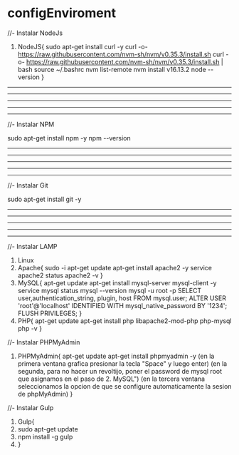 # configEnviroment
//- Instalar NodeJs
1. NodeJS{
	sudo apt-get install curl -y
	curl -o- https://raw.githubusercontent.com/nvm-sh/nvm/v0.35.3/install.sh
	curl -o- https://raw.githubusercontent.com/nvm-sh/nvm/v0.35.3/install.sh | bash
	source ~/.bashrc
	nvm list-remote
	nvm install v16.13.2
	node --version
}

--------------------
--------------------
--------------------
--------------------
--------------------

//- Instalar NPM

sudo apt-get install npm -y
npm --version

--------------------
--------------------
--------------------
--------------------
--------------------

//- Instalar Git

sudo apt-get install git -y

--------------------
--------------------
--------------------
--------------------
--------------------

//- Instalar LAMP

1. Linux
2. Apache{
	sudo -i
	apt-get update
	apt-get install apache2 -y
	service apache2 status
	apache2 -v
}
3. MySQL{
	apt-get update
	apt-get install mysql-server mysql-client -y
	service mysql status
	mysql --version
	mysql -u root -p
	SELECT user,authentication_string, plugin, host FROM mysql.user;
	ALTER USER  'root'@'localhost' IDENTIFIED WITH mysql_native_password BY '1234';
	FLUSH PRIVILEGES;
}
4. PHP{
	apt-get update
	apt-get install php libapache2-mod-php php-mysql
	php -v
}

//- Instalar PHPMyAdmin

1. PHPMyAdmin{
	apt-get update
	apt-get install phpmyadmin -y
	(en la primera ventana grafica presionar la tecla "Space" y luego enter)
	(en la segunda, para no hacer un revoltijo, poner el password de mysql root que asignamos en el paso de 2. MySQL")
	(en la tercera ventana seleccionamos la opcion de que se configure automaticamente la sesion de phpMyAdmin)
}

//- Instalar Gulp

1. Gulp{
2. 	sudo apt-get update
3. 	npm install -g gulp
4. }
